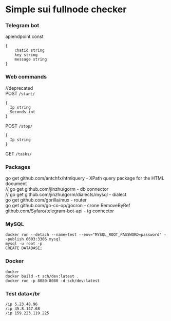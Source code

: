 # Simple sui fullnode checker

### Telegram bot
apiendpoint const
```
{
    chatid string
    key	string
    message string
}
```
### Web commands<br/>
//deprecated<br/>
POST `/start/`<br/>
```
{ 
  Ip string
  Seconds int
}
```
POST `/stop/`<br/>
```
{
  Ip string
}
```
GET `/tasks/`<br/>

### Packages<br/>
go get github.com/antchfx/htmlquery - XPath query package for the HTML document<br/>
// go get github.com/jinzhu/gorm - db connector<br/>
// go get github.com/jinzhu/gorm/dialects/mysql - dialect<br/>
go get github.com/gorilla/mux - router<br/>
go get github.com/go-co-op/gocron - crone RemoveByRef<br/>
github.com/Syfaro/telegram-bot-api - tg connector

### MySQL<br/>
```
docker run --detach --name=test --env="MYSQL_ROOT_PASSWORD=password" --publish 6603:3306 mysql
mysql -u root -p
CREATE DATABASE;
```
### Docker<br/>
```
docker
docker build -t sch/dev:latest .
docker run -p 8080:8080 -d sch/dev:latest
```
### Test data</br
```
/ip 5.23.48.96
/ip 45.8.147.68
/ip 159.223.119.225
```